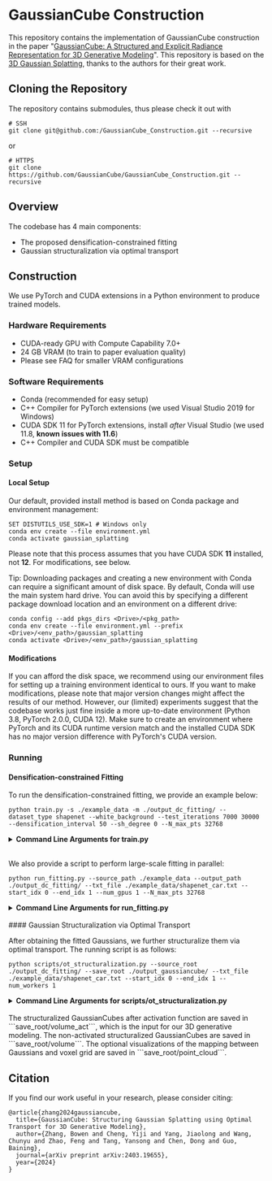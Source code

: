 # GaussianCube Construction

This repository contains the implementation of GaussianCube construction in the paper "[GaussianCube: A Structured and Explicit Radiance Representation for 3D Generative Modeling](https://gaussiancube.github.io/)". This repository is based on the [3D Gaussian Splatting](https://github.com/graphdeco-inria/gaussian-splatting), thanks to the authors for their great work. 

## Cloning the Repository

The repository contains submodules, thus please check it out with 
```shell
# SSH
git clone git@github.com:/GaussianCube_Construction.git --recursive
```
or
```shell
# HTTPS
git clone https://github.com/GaussianCube/GaussianCube_Construction.git --recursive
```

## Overview

The codebase has 4 main components:
- The proposed densification-constrained fitting
- Gaussian structuralization via optimal transport

## Construction

We use PyTorch and CUDA extensions in a Python environment to produce trained models. 

### Hardware Requirements

- CUDA-ready GPU with Compute Capability 7.0+
- 24 GB VRAM (to train to paper evaluation quality)
- Please see FAQ for smaller VRAM configurations

### Software Requirements
- Conda (recommended for easy setup)
- C++ Compiler for PyTorch extensions (we used Visual Studio 2019 for Windows)
- CUDA SDK 11 for PyTorch extensions, install *after* Visual Studio (we used 11.8, **known issues with 11.6**)
- C++ Compiler and CUDA SDK must be compatible

### Setup

#### Local Setup

Our default, provided install method is based on Conda package and environment management:
```shell
SET DISTUTILS_USE_SDK=1 # Windows only
conda env create --file environment.yml
conda activate gaussian_splatting
```
Please note that this process assumes that you have CUDA SDK **11** installed, not **12**. For modifications, see below.

Tip: Downloading packages and creating a new environment with Conda can require a significant amount of disk space. By default, Conda will use the main system hard drive. You can avoid this by specifying a different package download location and an environment on a different drive:

```shell
conda config --add pkgs_dirs <Drive>/<pkg_path>
conda env create --file environment.yml --prefix <Drive>/<env_path>/gaussian_splatting
conda activate <Drive>/<env_path>/gaussian_splatting
```

#### Modifications

If you can afford the disk space, we recommend using our environment files for setting up a training environment identical to ours. If you want to make modifications, please note that major version changes might affect the results of our method. However, our (limited) experiments suggest that the codebase works just fine inside a more up-to-date environment (Python 3.8, PyTorch 2.0.0, CUDA 12). Make sure to create an environment where PyTorch and its CUDA runtime version match and the installed CUDA SDK has no major version difference with PyTorch's CUDA version.

### Running

#### Densification-constrained Fitting

To run the densification-constrained fitting, we provide an example below:

```shell
python train.py -s ./example_data -m ./output_dc_fitting/ --dataset_type shapenet --white_background --test_iterations 7000 30000 --densification_interval 50 --sh_degree 0 --N_max_pts 32768
```

<details>
<summary><span style="font-weight: bold;">Command Line Arguments for train.py</span></summary>

  #### --source_path / -s
  Path to the source directory containing a COLMAP or Synthetic NeRF data set.
  #### --model_path / -m 
  Path where the trained model should be stored (```output/<random>``` by default).
  #### --images / -i
  Alternative subdirectory for COLMAP images (```images``` by default).
  #### --eval
  Add this flag to use a MipNeRF360-style training/test split for evaluation.
  #### --resolution / -r
  Specifies resolution of the loaded images before training. If provided ```1, 2, 4``` or ```8```, uses original, 1/2, 1/4 or 1/8 resolution, respectively. For all other values, rescales the width to the given number while maintaining image aspect. **If not set and input image width exceeds 1.6K pixels, inputs are automatically rescaled to this target.**
  #### --data_device
  Specifies where to put the source image data, ```cuda``` by default, recommended to use ```cpu``` if training on large/high-resolution dataset, will reduce VRAM consumption, but slightly slow down training. Thanks to [HrsPythonix](https://github.com/HrsPythonix).
  #### --white_background / -w
  Add this flag to use white background instead of black (default), e.g., for evaluation of NeRF Synthetic dataset.
  #### --sh_degree
  Order of spherical harmonics to be used (no larger than 3). ```3``` by default.
  #### --convert_SHs_python
  Flag to make pipeline compute forward and backward of SHs with PyTorch instead of ours.
  #### --convert_cov3D_python
  Flag to make pipeline compute forward and backward of the 3D covariance with PyTorch instead of ours.
  #### --debug
  Enables debug mode if you experience erros. If the rasterizer fails, a ```dump``` file is created that you may forward to us in an issue so we can take a look.
  #### --debug_from
  Debugging is **slow**. You may specify an iteration (starting from 0) after which the above debugging becomes active.
  #### --iterations
  Number of total iterations to train for, ```30_000``` by default.
  #### --ip
  IP to start GUI server on, ```127.0.0.1``` by default.
  #### --port 
  Port to use for GUI server, ```6009``` by default.
  #### --test_iterations
  Space-separated iterations at which the training script computes L1 and PSNR over test set, ```7000 30000``` by default.
  #### --save_iterations
  Space-separated iterations at which the training script saves the Gaussian model, ```7000 30000 <iterations>``` by default.
  #### --checkpoint_iterations
  Space-separated iterations at which to store a checkpoint for continuing later, saved in the model directory.
  #### --start_checkpoint
  Path to a saved checkpoint to continue training from.
  #### --quiet 
  Flag to omit any text written to standard out pipe. 
  #### --feature_lr
  Spherical harmonics features learning rate, ```0.0025``` by default.
  #### --opacity_lr
  Opacity learning rate, ```0.05``` by default.
  #### --scaling_lr
  Scaling learning rate, ```0.005``` by default.
  #### --rotation_lr
  Rotation learning rate, ```0.001``` by default.
  #### --position_lr_max_steps
  Number of steps (from 0) where position learning rate goes from ```initial``` to ```final```. ```30_000``` by default.
  #### --position_lr_init
  Initial 3D position learning rate, ```0.00016``` by default.
  #### --position_lr_final
  Final 3D position learning rate, ```0.0000016``` by default.
  #### --position_lr_delay_mult
  Position learning rate multiplier (cf. Plenoxels), ```0.01``` by default. 
  #### --densify_from_iter
  Iteration where densification starts, ```500``` by default. 
  #### --densify_until_iter
  Iteration where densification stops, ```15_000``` by default.
  #### --densify_grad_threshold
  Limit that decides if points should be densified based on 2D position gradient, ```0.0002``` by default.
  #### --densification_interval
  How frequently to densify, ```50``` (every 50 iterations) by default.
  #### --opacity_reset_interval
  How frequently to reset opacity, ```3_000``` by default. 
  #### --lambda_dssim
  Influence of SSIM on total loss from 0 to 1, ```0.2``` by default. 
  #### --percent_dense
  Percentage of scene extent (0--1) a point must exceed to be forcibly densified, ```0.01``` by default.
  #### --dataset_type
  Type of dataset to use, ```shapenet``` by default. We provide loaders for ```shapenet``` (ShapeNet), ```omni``` (OmniObject3D) and ```objaverse``` (Objaverse) datasets.
  #### --N_max_pts
  Maximum number of Gaussians when fitting a single object , ```32768``` by default.
  #### --no_tqdm
  Flag to disable tqdm progress bar.
</details>
<br>

We also provide a script to perform large-scale fitting in parallel:
```shell
python run_fitting.py --source_path ./example_data --output_path ./output_dc_fitting/ --txt_file ./example_data/shapenet_car.txt --start_idx 0 --end_idx 1 --num_gpus 1 --N_max_pts 32768
``` 
<details>
<summary><span style="font-weight: bold;">Command Line Arguments for run_fitting.py</span></summary>

  #### --source_path
  Path to the source directory of data set.
  #### --output_path
  Path where the trained model should be stored (```output/<random>``` by default).
  #### --txt_file
  Index file of the object to fit.
  #### --start_idx
  Starting index of the object to fit.
  #### --end_idx
  Ending index of the object to fit.
  #### --num_gpus
  Number of GPUs to use for parallel fitting, ```1``` by default.
  #### --N_max_pts
  Maximum number of Gaussians when fitting a single object , ```32768``` by default.
</details>
<br>
#### Gaussian Structuralization via Optimal Transport

After obtaining the fitted Gaussians, we further structuralize them via optimal transport. The running script is as follows:

```shell
python scripts/ot_structuralization.py --source_root ./output_dc_fitting/ --save_root ./output_gaussiancube/ --txt_file ./example_data/shapenet_car.txt --start_idx 0 --end_idx 1 --num_workers 1
```
<details>
<summary><span style="font-weight: bold;">Command Line Arguments for scripts/ot_structuralization.py</span></summary>

  #### --source_root
  Root path to fitted Gaussians.
  #### --save_root
  Root path to save the structuralized GaussianCubes.
  #### --txt_file
  Index file of the object to be structuralized.
  #### --start_idx
  Starting index of the object to be structuralized.
  #### --end_idx
  Ending index of the object to be structuralized.
  #### --num_workers
  Number of workers to use for parallel structuralization, ```1``` by default.
  #### --bound
  Bounding box of object, ```0.45``` by default.
  #### --visuzalize_mapping
  Flag to visualize the mapping between Gaussians and voxel grid.
</details>
<br>
The structuralized GaussianCubes after activation function are saved in ```save_root/volume_act```, which is the input for our 3D generative modeling. The non-activated structuralized GaussianCubes are saved in ```save_root/volume```. The optional visualizations of the mapping between Gaussians and voxel grid are saved in ```save_root/point_cloud```.

## Citation

If you find our work useful in your research, please consider citing:
```
@article{zhang2024gaussiancube,
  title={GaussianCube: Structuring Gaussian Splatting using Optimal Transport for 3D Generative Modeling},
  author={Zhang, Bowen and Cheng, Yiji and Yang, Jiaolong and Wang, Chunyu and Zhao, Feng and Tang, Yansong and Chen, Dong and Guo, Baining},
  journal={arXiv preprint arXiv:2403.19655},
  year={2024}
}
```
